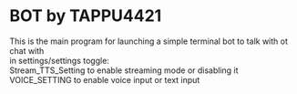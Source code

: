 # BOT by TAPPU4421
This is the main program for launching a simple terminal bot to talk with ot chat with 
<br>
in settings/settings toggle:<br>
    Stream_TTS_Setting to enable streaming mode or disabling it 
    <br>
    VOICE_SETTING to enable voice input or text input